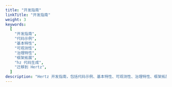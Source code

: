 ```yaml
---
title: "开发指南"
linkTitle: "开发指南"
weight: 3
keywords:
  [
    "开发指南",
    "代码示例",
    "基本特性",
    "可观测性",
    "治理特性",
    "框架拓展",
    "hz 代码生成",
    "迁移到 Hertz",
  ]
description: "Hertz 开发指南，包括代码示例、基本特性、可观测性、治理特性、框架拓展、hz 代码生成、迁移到 Hertz。"
---
```

